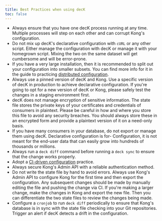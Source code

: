 ```yaml
---
title: Best Practices when using decK
toc: false
---
```


- Always ensure that you have one decK process running at any time. Multiple
  processes will step on each other and can corrupt Kong's configuration.
- Do not mix up decK's declarative configuration with `cURL` or any other
  script. Either manage the configuration with decK or manage it with your
  homegrown script. Mixing the two on the same dataset will get cumbersome
  and will be error-prone.
- If you have a very large installation, then it is recommended to split out
  your configuration into smaller subsets. You can find more info for it
  in the guide to practicing
  [distributed configuration](/deck/{{page.kong_version}}/guides/distributed-configuration).
- Always use a pinned version of decK and Kong.
  Use a specific version of decK in
  production to achieve declarative configuration. If you're going to opt for a new version of decK or Kong,
  please safely test the changes in a staging environment first.
- decK does not manage encryption of sensitive information. The state file stores the private
  keys of your certificates and credentials of consumers in
  plaintext. Please be careful in how and where you store
  this file to avoid any security breaches.
  You should always store these in an encrypted form and provide a plaintext version
  of it on a need-only basis.
- If you have many consumers in your database, do not export
  or manage them using decK. Declarative configuration is for- Configuration,
  it is not meant for the end-user data that can easily grow into hundreds of thousands or millions.
- Always run a `deck diff` command before running a `deck sync`
  to ensure that the change works properly.
- Adopt a [CI-driven configuration](/deck/{{page.kong_version}}/guides/ci-driven-configuration) practice.
- Always secure Kong's Admin API with a reliable authentication method.
- Do not write the state file by hand to avoid errors.
  Always use Kong's Admin API to
  configure Kong for the first time and then export the configuration. Any
  subsequent changes should be made by manually editing the file and pushing
  the change via CI. If you're making a larger change, make the changes in Kong and
  export the new file. Then you can differentiate the two state files to review the changes
  being made.
- Configure a `cronjob` to run `deck diff` periodically to ensure that Kong's
  database is in sync with the state file checking into your Git repositories.
  Trigger an alert if decK detects a drift in the configuration.
